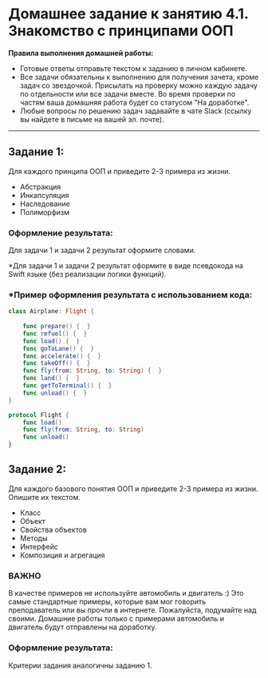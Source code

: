 # Домашнее задание к занятию 4.1. Знакомство с принципами ООП

**Правила выполнения домашней работы:** 
* Готовые ответы отправьте текстом к заданию в личном кабинете.
* Все задачи обязательны к выполнению для получения зачета, кроме задач со звездочкой. Присылать на проверку можно каждую задачу по отдельности или все задачи вместе. Во время проверки по частям ваша домашняя работа будет со статусом "На доработке".
* Любые вопросы по решению задач задавайте в чате Slack (ссылку вы найдете в письме на вашей эл. почте).

---

## Задание 1:

Для каждого принципа ООП и приведите 2-3 примера из жизни.

- Абстракция
- Инкапсуляция
- Наследование
- Полиморфизм

### Оформление результата:
Для задачи 1 и задачи 2 результат оформите словами.

*Для задачи 1 и задачи 2 результат оформите в виде псевдокода на Swift языке (без реализации логики функций).

### *Пример оформления результата с использованием кода:

```swift
class Airplane: Flight {
    
    func prepare() {  }
    func refuel() {  }
    func load() {  }
    func goToLane() {  }
    func accelerate() {  }
    func takeOff() {  }
    func fly(from: String, to: String) {  }
    func land() {  }
    func getToTerminal() {  }
    func unload() {  }
}

protocol Flight {
    func load()
    func fly(from: String, to: String)
    func unload()
}
```

## Задание 2:

Для каждого базового понятия ООП и приведите 2-3 примера из жизни. Опишите их текстом.

- Класс
- Объект
- Свойства объектов
- Методы
- Интерфейс
- Композиция и агрегация

### ВАЖНО

В качестве примеров не используйте автомобиль и двигатель :)
Это самые стандартные примеры, которые вам мог говорить преподаватель или вы прочли в интернете. Пожалуйста, подумайте над своими.
Домашние работы только с примерами автомобиль и двигатель будут отправлены на доработку.

### Оформление результата:

Критерии задания аналогичны заданию 1.
